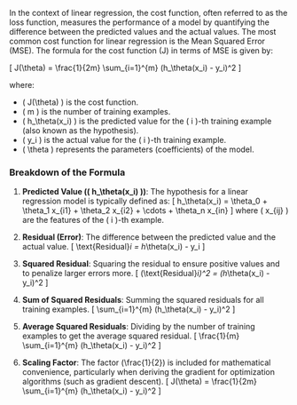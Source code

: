 In the context of linear regression, the cost function, often referred to as the loss function, measures the performance of a model by quantifying the difference between the predicted values and the actual values. The most common cost function for linear regression is the Mean Squared Error (MSE). The formula for the cost function (J) in terms of MSE is given by:

\[ J(\theta) = \frac{1}{2m} \sum_{i=1}^{m} (h_\theta(x_i) - y_i)^2 \]

where:
- \( J(\theta) \) is the cost function.
- \( m \) is the number of training examples.
- \( h_\theta(x_i) \) is the predicted value for the \( i \)-th training example (also known as the hypothesis).
- \( y_i \) is the actual value for the \( i \)-th training example.
- \( \theta \) represents the parameters (coefficients) of the model.

### Breakdown of the Formula

1. **Predicted Value (\( h_\theta(x_i) \))**: The hypothesis for a linear regression model is typically defined as:
   \[ h_\theta(x_i) = \theta_0 + \theta_1 x_{i1} + \theta_2 x_{i2} + \cdots + \theta_n x_{in} \]
   where \( x_{ij} \) are the features of the \( i \)-th example.

2. **Residual (Error)**: The difference between the predicted value and the actual value.
   \[ \text{Residual}_i = h_\theta(x_i) - y_i \]

3. **Squared Residual**: Squaring the residual to ensure positive values and to penalize larger errors more.
   \[ (\text{Residual}_i)^2 = (h_\theta(x_i) - y_i)^2 \]

4. **Sum of Squared Residuals**: Summing the squared residuals for all training examples.
   \[ \sum_{i=1}^{m} (h_\theta(x_i) - y_i)^2 \]

5. **Average Squared Residuals**: Dividing by the number of training examples to get the average squared residual.
   \[ \frac{1}{m} \sum_{i=1}^{m} (h_\theta(x_i) - y_i)^2 \]

6. **Scaling Factor**: The factor \(\frac{1}{2}\) is included for mathematical convenience, particularly when deriving the gradient for optimization algorithms (such as gradient descent).
   \[ J(\theta) = \frac{1}{2m} \sum_{i=1}^{m} (h_\theta(x_i) - y_i)^2 \]
